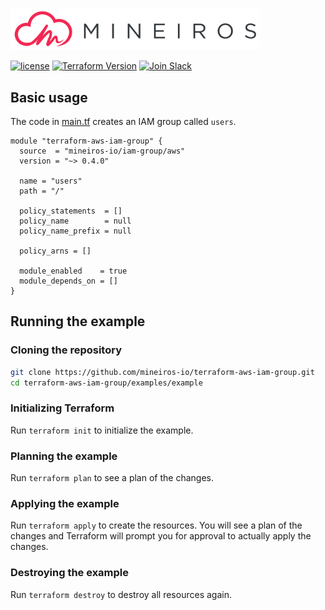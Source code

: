 [<img src="https://raw.githubusercontent.com/mineiros-io/brand/3bffd30e8bdbbde32c143e2650b2faa55f1df3ea/mineiros-primary-logo.svg" width="400"/>][homepage]

[![license][badge-license]][apache20]
[![Terraform Version][badge-terraform]][releases-terraform]
[![Join Slack][badge-slack]][slack]

## Basic usage

The code in [main.tf] creates an IAM group called `users`.

```hcl
module "terraform-aws-iam-group" {
  source  = "mineiros-io/iam-group/aws"
  version = "~> 0.4.0"

  name = "users"
  path = "/"

  policy_statements  = []
  policy_name        = null
  policy_name_prefix = null

  policy_arns = []

  module_enabled    = true
  module_depends_on = []
}
```

## Running the example

### Cloning the repository

```bash
git clone https://github.com/mineiros-io/terraform-aws-iam-group.git
cd terraform-aws-iam-group/examples/example
```

### Initializing Terraform

Run `terraform init` to initialize the example.

### Planning the example

Run `terraform plan` to see a plan of the changes.

### Applying the example

Run `terraform apply` to create the resources. You will see a plan of the changes and Terraform will prompt you for approval to actually apply the changes.

### Destroying the example

Run `terraform destroy` to destroy all resources again.

<!-- References -->

<!-- markdown-link-check-disable -->

[main.tf]: https://github.com/mineiros-io/terraform-aws-iam-group/blob/master/examples/example/main.tf

<!-- markdown-link-check-enable -->

[homepage]: https://mineiros.io/?ref=terraform-aws-iam-group
[badge-license]: https://img.shields.io/badge/license-Apache%202.0-brightgreen.svg
[badge-terraform]: https://img.shields.io/badge/terraform-1.x%20|%200.15%20|%200.14%20|%200.13%20|%200.12.20+-623CE4.svg?logo=terraform
[badge-slack]: https://img.shields.io/badge/slack-@mineiros--community-f32752.svg?logo=slack
[releases-terraform]: https://github.com/hashicorp/terraform/releases
[apache20]: https://opensource.org/licenses/Apache-2.0
[slack]: https://join.slack.com/t/mineiros-community/shared_invite/zt-ehidestg-aLGoIENLVs6tvwJ11w9WGg
